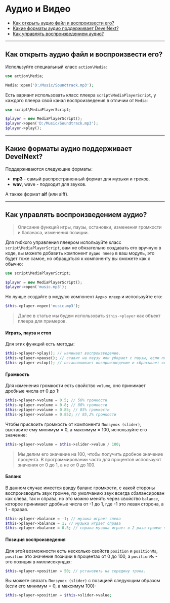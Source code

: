 # Аудио и Видео

- [Как открыть аудио файл и воспроизвести его?](#open-play)
- [Какие форматы аудио поддерживает DevelNext?](#audio-formats)
- [Как управлять воспроизведением аудио?](#play-control)

---

<a name=open-play />

## Как открыть аудио файл и воспроизвести его?

Используйте специальный класс `action\Media`:

```php
use action\Media;

Media::open('D:/Music/Soundtrack.mp3');
```

Есть вариант использовать класс плеера `script\MediaPlayerScript`, у каждого плеера свой канал воспроизведения в отличии от `Media`:

```php
use script\MediaPlayerScript;

$player = new MediaPlayerScript();
$player->open('D:/Music/Soundtrack.mp3');
$player->play();
```

---

<a name=audio-formats />

## Какие форматы аудио поддерживает DevelNext?

Поддерживаются следующие форматы:

- **mp3** - самый распространенный формат для музыки и треков.
- **wav**, wave - подходит для звуков.

А также формат **aif** (или aiff).

---

<a name=play-control />

## Как управлять воспроизведением аудио?
> Описание функций игры, паузы, остановки, изменения громкости и баланаса, изменения позиции.

Для гибкого управления плеером используйте класс `script\MediaPlayerScript`, вам не обязательно создавать его вручную в коде, вы можете добавить компонент `Аудио плеер` в ваш модуль, это будет тоже самое, но обращаться к компоненту вы сможете как к обычно:

```php
use script\MediaPlayerScript;

$player = new MediaPlayerScript();
$player->open('music.mp3');
```

Но лучше создайте в модулю компонент `Аудио плеер` и используйте его:

```php
$this->player->open('music.mp3');
```

> Далее в статье мы будем использовать `$this->player` как объект плеера для примеров.


#### Играть, пауза и стоп

Для этих функций есть методы:

```php
$this->player->play(); // начинает воспроизведение.
$this->player->pause(); // ставит на паузу или убирает с паузы, если плеер был на паузе.
$this->player->stop(); // останавливает воспроизведение и сбрасывает все к нулю.
```

#### Громкость

Для изменения громкости есть свойство `volume`, оно принимает дробные числа от 0 до 1:

```php
$this->player->volume = 0.5; // 50% громкости
$this->player->volume = 0.8; // 80% громкости
$this->player->volume = 0.85; // 85% громкости
$this->player->volume = 0.852; // 85,2% громкости
```

Чтобы присвоить громкость от компонента `Ползунок (slider)`, выставите ему минимум = 0, а максимум = 100, используйте его значение:

```php
$this->player->volume = $this->slider->value / 100;
```

> Мы делим его значение на 100, чтобы получить дробное значение процента.
> В программировании часто для процентов используют значения от 0 до 1, а не от 0 до 100.

#### Баланс
В данном случае имеется ввиду баланс громкости, с какой стороны воспроизводить звук громче, по умолчанию звук всегда сбалансирован как слева, так и справа, но это можно менять через свойство `balance`, которое принимает дробные числа от -1 до 1, где -1 это левая сторона, а 1 - правая.

```php
$this->player->balance = -1; // музыка играет слева
$this->player->balance = 1; // музыка играет справа
$this->player->balance = 0.5; // справа музыка играет в 2 раза громче чем слева
```

#### Позиция воспроизведения

Для этой возможности есть несколько свойств `position` и `positionMs`, `position` это значение позиции в процентах от 0 до 100, а `positionMs` - это позиция в миллисекундах:

```php
$this->player->position = 50; // установить на середину трэка.
```

Вы можете связать `Ползунок (slider)` с позицией следующим образом (если его минимум = 0, а максимум 100):

```php
$this->player->position = $this->slider->value;
```
